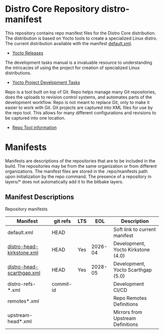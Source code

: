 # Distro Core Repository distro-manifest

This repository contains repo manifest files for the Distro Core distribution. The
distribution is based on Yocto tools to create a specialized Linux distro. The current
distribution available with the manifest [default.xml](./default.xml).

*   [Yocto Releases](https://wiki.yoctoproject.org/wiki/Releases)

The development tasks manual is a invaluable resource to understanding the intricacies of using
the project for creation of specialized Linux distributions.

*   [Yocto Project Development Tasks](https://docs.yoctoproject.org/dev-manual/index.html)

Repo is a tool built on top of Git. Repo helps manage many Git repositories, does the uploads to
revision control systems, and automates parts of the development workflow. Repo is not meant to
replace Git, only to make it easier to work with Git. Git projects are captured into XML files
for use by the repo tool. This allows for many different configurations and revisions to be
captured into one location.

*   [Repo Tool information](https://android.googlesource.com/tools/repo)


# Manifests

Manifests are descriptions of the repositories that are to be included in the build. The
repositories may be from the same organization or from different organizations. The manifest
files are stored in the .repo/manifests path upon initialization by the repo command. The
presence of a repository in layers/* does not automatically add it to the bitbake layers.


## Manifest Descriptions

Repository manifests

| Manifest | git refs | LTS | EOL | Description |
| --- | --- | --- | --- | --- |
| default.xml | HEAD | | | Soft link to current manifest |
| [distro-head-kirkstone.xml](./distro-head-kirkstone.xml) | HEAD | Yes | 2026-04 | Development, Yocto Kirkstone (4.0) |
| [distro-head-scarthgap.xml](./distro-head-scarthgap.xml) | HEAD | Yes | 2028-05 | Development, Yocto Scarthgap (5.0) |
| distro-refs-*.xml | commit-id | | | Development CI/CD |
| remotes*.xml | | | | Repo Remotes Definitions |
| upstream-head*.xml |  | | | Mirrors from Upstream Definitions |
